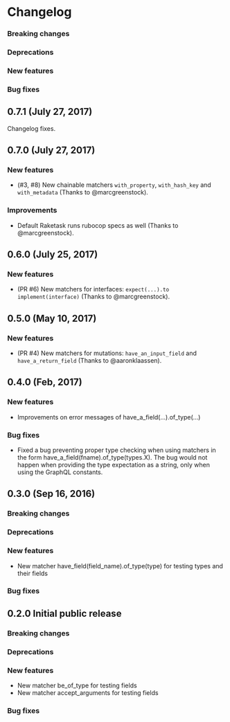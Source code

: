 # Changelog

### Breaking changes

### Deprecations

### New features

### Bug fixes

## 0.7.1 (July 27, 2017)

Changelog fixes.

## 0.7.0 (July 27, 2017)

### New features

  - (#3, #8) New chainable matchers `with_property`, `with_hash_key` and `with_metadata` (Thanks to @marcgreenstock).

### Improvements

  - Default Raketask runs rubocop specs as well (Thanks to @marcgreenstock).

## 0.6.0 (July 25, 2017)

### New features

  - (PR #6) New matchers for interfaces: `expect(...).to implement(interface)` (Thanks to @marcgreenstock).

## 0.5.0 (May 10, 2017)

### New features

  - (PR #4) New matchers for mutations: `have_an_input_field` and `have_a_return_field` (Thanks to @aaronklaassen).

## 0.4.0 (Feb, 2017)

### New features

 - Improvements on error messages of have_a_field(...).of_type(...)

### Bug fixes

  - Fixed a bug preventing proper type checking when using matchers in the form have_a_field(fname).of_type(types.X). The bug would not happen when providing the type expectation as a string, only when using the GraphQL constants.

## 0.3.0 (Sep 16, 2016)

### Breaking changes

### Deprecations

### New features

- New matcher have_field(field_name).of_type(type) for testing types and their fields

### Bug fixes

## 0.2.0 Initial public release

### Breaking changes

### Deprecations

### New features

- New matcher be_of_type for testing fields
- New matcher accept_arguments for testing fields

### Bug fixes
